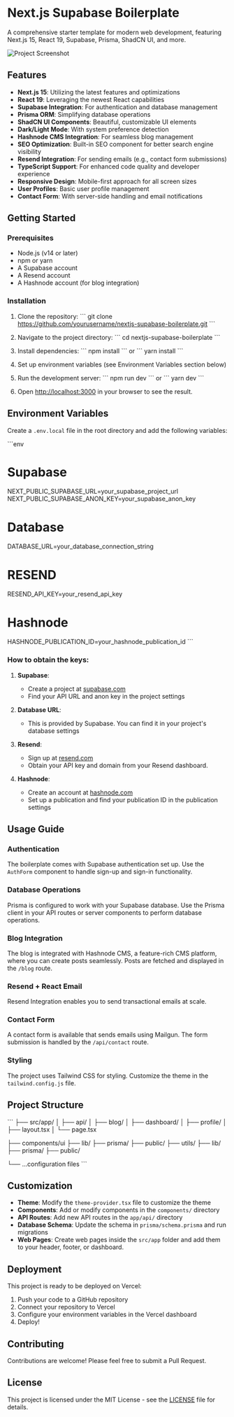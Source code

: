 # Next.js Supabase Boilerplate

A comprehensive starter template for modern web development, featuring Next.js 15, React 19, Supabase, Prisma, ShadCN UI, and more.

![Project Screenshot](placeholder-screenshot.png)

## Features

- **Next.js 15**: Utilizing the latest features and optimizations
- **React 19**: Leveraging the newest React capabilities
- **Supabase Integration**: For authentication and database management
- **Prisma ORM**: Simplifying database operations
- **ShadCN UI Components**: Beautiful, customizable UI elements
- **Dark/Light Mode**: With system preference detection
- **Hashnode CMS Integration**: For seamless blog management
- **SEO Optimization**: Built-in SEO component for better search engine visibility
- **Resend Integration**: For sending emails (e.g., contact form submissions)
- **TypeScript Support**: For enhanced code quality and developer experience
- **Responsive Design**: Mobile-first approach for all screen sizes
- **User Profiles**: Basic user profile management
- **Contact Form**: With server-side handling and email notifications

## Getting Started

### Prerequisites

- Node.js (v14 or later)
- npm or yarn
- A Supabase account
- A Resend account
- A Hashnode account (for blog integration)

### Installation

1. Clone the repository:
   \`\`\`
   git clone https://github.com/yourusername/nextjs-supabase-boilerplate.git
   \`\`\`

2. Navigate to the project directory:
   \`\`\`
   cd nextjs-supabase-boilerplate
   \`\`\`

3. Install dependencies:
   \`\`\`
   npm install
   \`\`\`
   or
   \`\`\`
   yarn install
   \`\`\`

4. Set up environment variables (see Environment Variables section below)

5. Run the development server:
   \`\`\`
   npm run dev
   \`\`\`
   or
   \`\`\`
   yarn dev
   \`\`\`

6. Open [http://localhost:3000](http://localhost:3000) in your browser to see the result.

## Environment Variables

Create a `.env.local` file in the root directory and add the following variables:

\`\`\`env
# Supabase
NEXT_PUBLIC_SUPABASE_URL=your_supabase_project_url
NEXT_PUBLIC_SUPABASE_ANON_KEY=your_supabase_anon_key

# Database
DATABASE_URL=your_database_connection_string

# RESEND
RESEND_API_KEY=your_resend_api_key

# Hashnode
HASHNODE_PUBLICATION_ID=your_hashnode_publication_id
\`\`\`

### How to obtain the keys:

1. **Supabase**: 
   - Create a project at [supabase.com](https://supabase.com)
   - Find your API URL and anon key in the project settings

2. **Database URL**: 
   - This is provided by Supabase. You can find it in your project's database settings

3. **Resend**: 
   - Sign up at [resend.com](https://www.resend.com)
   - Obtain your API key and domain from your Resend dashboard.

4. **Hashnode**: 
   - Create an account at [hashnode.com](https://hashnode.com)
   - Set up a publication and find your publication ID in the publication settings

## Usage Guide

### Authentication

The boilerplate comes with Supabase authentication set up. Use the `AuthForm` component to handle sign-up and sign-in functionality.

### Database Operations

Prisma is configured to work with your Supabase database. Use the Prisma client in your API routes or server components to perform database operations.

### Blog Integration

The blog is integrated with Hashnode CMS, a feature-rich CMS platform, where you can create posts seamlessly. Posts are fetched and displayed in the `/blog` route.

### Resend + React Email

Resend Integration enables you to send transactional emails at scale.

### Contact Form

A contact form is available that sends emails using Mailgun. The form submission is handled by the `/api/contact` route.

### Styling

The project uses Tailwind CSS for styling. Customize the theme in the `tailwind.config.js` file.

## Project Structure

\`\`\`
├── src/app/
│   ├── api/
│   ├── blog/
│   ├── dashboard/
│   ├── profile/
│   ├── layout.tsx
│   └── page.tsx

├── components/ui
├── lib/
├── prisma/
├── public/
├── utils/
├── lib/
├── prisma/
├── public/


└── ...configuration files
\`\`\`

## Customization

- **Theme**: Modify the `theme-provider.tsx` file to customize the theme
- **Components**: Add or modify components in the `components/` directory
- **API Routes**: Add new API routes in the `app/api/` directory
- **Database Schema**: Update the schema in `prisma/schema.prisma` and run migrations
- **Web Pages**: Create web pages inside the `src/app` folder and add them to your header, footer, or dashboard.

## Deployment

This project is ready to be deployed on Vercel:

1. Push your code to a GitHub repository
2. Connect your repository to Vercel
3. Configure your environment variables in the Vercel dashboard
4. Deploy!

## Contributing

Contributions are welcome! Please feel free to submit a Pull Request.

## License

This project is licensed under the MIT License - see the [LICENSE](LICENSE) file for details.


